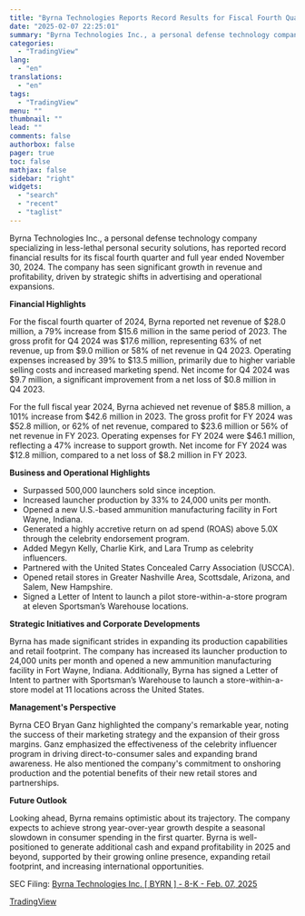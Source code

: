 ```yaml
---
title: "Byrna Technologies Reports Record Results for Fiscal Fourth Quarter and Full Year 2024"
date: "2025-02-07 22:25:01"
summary: "Byrna Technologies Inc., a personal defense technology company specializing in less-lethal personal security solutions, has reported record financial results for its fiscal fourth quarter and full year ended November 30, 2024. The company has seen significant growth in revenue and profitability, driven by strategic shifts in advertising and operational expansions...."
categories:
  - "TradingView"
lang:
  - "en"
translations:
  - "en"
tags:
  - "TradingView"
menu: ""
thumbnail: ""
lead: ""
comments: false
authorbox: false
pager: true
toc: false
mathjax: false
sidebar: "right"
widgets:
  - "search"
  - "recent"
  - "taglist"
---
```


Byrna Technologies Inc., a personal defense technology company specializing in less-lethal personal security solutions, has reported record financial results for its fiscal fourth quarter and full year ended November 30, 2024. The company has seen significant growth in revenue and profitability, driven by strategic shifts in advertising and operational expansions.

**Financial Highlights**

For the fiscal fourth quarter of 2024, Byrna reported net revenue of $28.0 million, a 79% increase from $15.6 million in the same period of 2023. The gross profit for Q4 2024 was $17.6 million, representing 63% of net revenue, up from $9.0 million or 58% of net revenue in Q4 2023. Operating expenses increased by 39% to $13.5 million, primarily due to higher variable selling costs and increased marketing spend. Net income for Q4 2024 was $9.7 million, a significant improvement from a net loss of $0.8 million in Q4 2023.

For the full fiscal year 2024, Byrna achieved net revenue of $85.8 million, a 101% increase from $42.6 million in 2023. The gross profit for FY 2024 was $52.8 million, or 62% of net revenue, compared to $23.6 million or 56% of net revenue in FY 2023. Operating expenses for FY 2024 were $46.1 million, reflecting a 47% increase to support growth. Net income for FY 2024 was $12.8 million, compared to a net loss of $8.2 million in FY 2023.

**Business and Operational Highlights**

* Surpassed 500,000 launchers sold since inception.
* Increased launcher production by 33% to 24,000 units per month.
* Opened a new U.S.-based ammunition manufacturing facility in Fort Wayne, Indiana.
* Generated a highly accretive return on ad spend (ROAS) above 5.0X through the celebrity endorsement program.
* Added Megyn Kelly, Charlie Kirk, and Lara Trump as celebrity influencers.
* Partnered with the United States Concealed Carry Association (USCCA).
* Opened retail stores in Greater Nashville Area, Scottsdale, Arizona, and Salem, New Hampshire.
* Signed a Letter of Intent to launch a pilot store-within-a-store program at eleven Sportsman’s Warehouse locations.

**Strategic Initiatives and Corporate Developments**

Byrna has made significant strides in expanding its production capabilities and retail footprint. The company has increased its launcher production to 24,000 units per month and opened a new ammunition manufacturing facility in Fort Wayne, Indiana. Additionally, Byrna has signed a Letter of Intent to partner with Sportsman’s Warehouse to launch a store-within-a-store model at 11 locations across the United States.

**Management's Perspective**

Byrna CEO Bryan Ganz highlighted the company's remarkable year, noting the success of their marketing strategy and the expansion of their gross margins. Ganz emphasized the effectiveness of the celebrity influencer program in driving direct-to-consumer sales and expanding brand awareness. He also mentioned the company's commitment to onshoring production and the potential benefits of their new retail stores and partnerships.

**Future Outlook**

Looking ahead, Byrna remains optimistic about its trajectory. The company expects to achieve strong year-over-year growth despite a seasonal slowdown in consumer spending in the first quarter. Byrna is well-positioned to generate additional cash and expand profitability in 2025 and beyond, supported by their growing online presence, expanding retail footprint, and increasing international opportunities.

SEC Filing: [Byrna Technologies Inc. [ BYRN ] - 8-K - Feb. 07, 2025](https://www.sec.gov/Archives/edgar/data/1354866/000143774925003082/byrn20250207_8k.htm)

[TradingView](https://www.tradingview.com/news/tradingview:1d505d88172d5:0-byrna-technologies-reports-record-results-for-fiscal-fourth-quarter-and-full-year-2024/)
